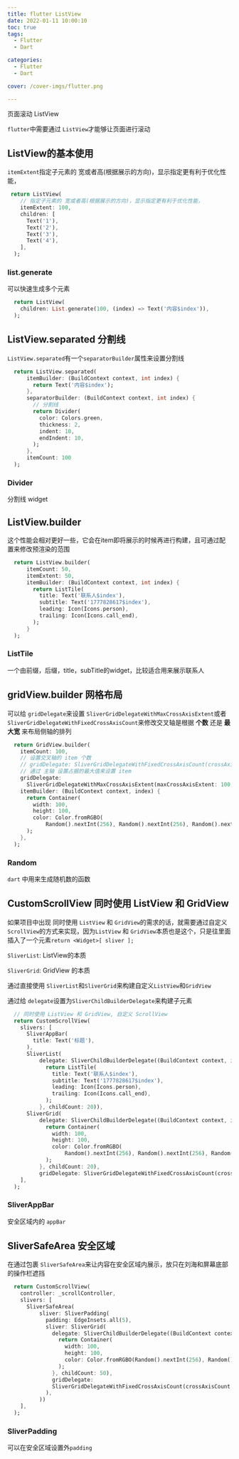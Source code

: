 ```yaml
---
title: flutter ListView
date: 2022-01-11 10:00:10
toc: true
tags:
  - Flutter
  - Dart

categories:
  - Flutter
  - Dart

cover: /cover-imgs/flutter.png

---
```


页面滚动 ListView

<!-- more -->

`flutter`中需要通过 `ListView`才能够让页面进行滚动

## ListView的基本使用

`itemExtent`指定子元素的 宽或者高(根据展示的方向)，显示指定更有利于优化性能，

```Dart
 return ListView(
    // 指定子元素的 宽或者高(根据展示的方向)，显示指定更有利于优化性能，
    itemExtent: 100,
    children: [
      Text('1'),
      Text('2'),
      Text('3'),
      Text('4'),
    ],
  );

```




### list.generate

可以快速生成多个元素

```Dart
  return ListView(
    children: List.generate(100, (index) => Text('内容$index')),
  );
```






## ListView.separated 分割线

`ListView.separated`有一个`separatorBuilder`属性来设置分割线

```Dart
  return ListView.separated(
      itemBuilder: (BuildContext context, int index) {
        return Text('内容$index');
      },
      separatorBuilder: (BuildContext context, int index) {
        // 分割线
        return Divider(
          color: Colors.green,
          thickness: 2,
          indent: 10,
          endIndent: 10,
        );
      },
      itemCount: 100
  );
```




### Divider

分割线 widget



## ListView.builder

这个性能会相对更好一些，它会在item即将展示的时候再进行构建，且可通过配置来修改预渲染的范围

```Dart
  return ListView.builder(
      itemCount: 50,
      itemExtent: 50,
      itemBuilder: (BuildContext context, int index) {
        return ListTile(
          title: Text('联系人$index'),
          subtitle: Text('1777828617$index'),
          leading: Icon(Icons.person),
          trailing: Icon(Icons.call_end),
        );
      }
  );
```




### ListTile

一个由前缀，后缀，title，subTitle的widget，比较适合用来展示联系人



## gridView.builder 网格布局

可以给 `gridDelegate`来设置 `SliverGridDelegateWithMaxCrossAxisExtent`或者`SliverGridDelegateWithFixedCrossAxisCount`来修改交叉轴是根据 **个数** 还是 **最大宽** 来布局侧轴的排列

```Dart
  return GridView.builder(
    itemCount: 100,
    // 设置交叉轴的 item 个数
    // gridDelegate: SliverGridDelegateWithFixedCrossAxisCount(crossAxisCount: 3),
    // 通过 主轴 设置占据的最大值来设置 item
    gridDelegate:
      SliverGridDelegateWithMaxCrossAxisExtent(maxCrossAxisExtent: 100, mainAxisSpacing: 5, crossAxisSpacing: 5),
    itemBuilder: (BuildContext context, index) {
      return Container(
        width: 100,
        height: 100,
        color: Color.fromRGBO(
            Random().nextInt(256), Random().nextInt(256), Random().nextInt(256), Random().nextInt(10) / 10),
      );
    },
  );
```




### Random

`dart` 中用来生成随机数的函数

 

## CustomScrollView 同时使用 ListView 和 GridView

如果项目中出现 同时使用 `ListView` 和 `GridView`的需求的话，就需要通过自定义 `ScrollView`的方式来实现，因为`ListView` 和 `GridView`本质也是这个，只是往里面插入了一个元素`return <Widget>[ sliver ];`



`SliverList`:  ListView的本质

`SliverGrid`:  GridView 的本质

通过直接使用 `SliverList`和`SliverGrid`来构建自定义`ListView`和`GridView`

通过给 `delegate`设置为`SliverChildBuilderDelegate`来构建子元素

```Dart
  // 同时使用 ListView 和 GridView, 自定义 ScrollView
  return CustomScrollView(
    slivers: [
      SliverAppBar(
        title: Text('标题'),
      ),
      SliverList(
          delegate: SliverChildBuilderDelegate((BuildContext context, int index) {
            return ListTile(
              title: Text('联系人$index'),
              subtitle: Text('1777828617$index'),
              leading: Icon(Icons.person),
              trailing: Icon(Icons.call_end),
            );
          }, childCount: 20)),
      SliverGrid(
          delegate: SliverChildBuilderDelegate((BuildContext context, index) {
            return Container(
              width: 100,
              height: 100,
              color: Color.fromRGBO(
                  Random().nextInt(256), Random().nextInt(256), Random().nextInt(256), Random().nextInt(10) / 10),
            );
          }, childCount: 20),
          gridDelegate: SliverGridDelegateWithFixedCrossAxisCount(crossAxisCount: 3))
    ],
  );
```




### SliverAppBar

安全区域内的 `appBar`



## SliverSafeArea 安全区域

在通过包裹 `SliverSafeArea`来让内容在安全区域内展示，放只在刘海和屏幕底部的操作栏遮挡

```Dart
  return CustomScrollView(
    controller: _scrollController,
    slivers: [
      SliverSafeArea(
          sliver: SliverPadding(
            padding: EdgeInsets.all(5),
            sliver: SliverGrid(
              delegate: SliverChildBuilderDelegate((BuildContext context, index) {
                return Container(
                  width: 100,
                  height: 100,
                  color: Color.fromRGBO(Random().nextInt(256), Random().nextInt(256), Random().nextInt(256), 1),
                );
              }, childCount: 50),
              gridDelegate:
              SliverGridDelegateWithFixedCrossAxisCount(crossAxisCount: 3, mainAxisSpacing: 5, crossAxisSpacing: 5),
            ),
          ))
    ],
  );
```




### SliverPadding

可以在安全区域设置外`padding`  



